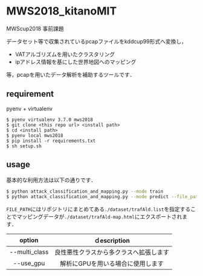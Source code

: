 # MWS2018_kitanoMIT
MWScup2018 事前課題  

データセット等で収集されているpcapファイルをkddcup99形式へ変換し，

- VATアルゴリズムを用いたクラスタリング
- ipアドレス情報を基にした世界地図へのマッピング

等，pcapを用いたデータ解析を補助するツールです．

## requirement
pyenv + virtualenv

```
$ pyenv virtualenv 3.7.0 mws2018
$ git clone <this repo url> <install path>
$ cd <install path>
$ pyenv local mws2018
$ pip install -r requirements.txt
$ sh setup.sh
```

## usage 
基本的な利用方法は以下の通りです．

```bash
$ python attack_classification_and_mapping.py --mode train
$ python attack_classification_and_mapping.py --mode predict --file_path FILE_PATH
```

`FILE_PATH`にはリポジトリにまとめてある`./dataset/trafAld.list`を指定することでマッピングデータが`./dataset/trafAld-map.html`にエクスポートされます．

|     option    |              ｄescription              |
|:-------------:|:--------------------------------------:|
| --multi_class | 良性悪性クラスから多クラスへ拡張します |
| --use_gpu     | 解析にGPUを用いる場合に使用します      |
